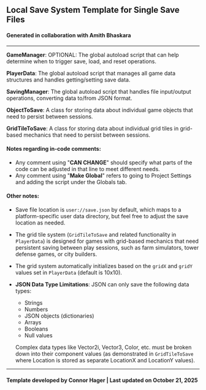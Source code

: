 ## Local Save System Template for Single Save Files
#### Generated in collaboration with Amith Bhaskara
--- 
**GameManager**: OPTIONAL: The global autoload script that can help determine when to trigger save, load, and reset operations.

**PlayerData**: The global autoload script that manages all game data structures and handles getting/setting save data.

**SavingManager**: The global autoload script that handles file input/output operations, converting data to/from JSON format.

**ObjectToSave**: A class for storing data about individual game objects that need to persist between sessions.

**GridTileToSave**: A class for storing data about individual grid tiles in grid-based mechanics that need to persist between sessions.

#### Notes regarding in-code comments:
* Any comment using "**CAN CHANGE**" should specify what parts of the code can be adjusted in that line to meet different needs.
* Any comment using "**Make Global**" refers to going to Project Settings and adding the script under the Globals tab.

#### Other notes:
* Save file location is `user://save.json` by default, which maps to a platform-specific user data directory, but feel free to adjust the save location as needed.
* The grid tile system (`GridTileToSave` and related functionality in `PlayerData`) is designed for games with grid-based mechanics that need persistent saving between play sessions, such as farm simulators, tower defense games, or city builders.
* The grid system automatically initializes based on the `gridX` and `gridY` values set in `PlayerData` (default is 10x10).
* **JSON Data Type Limitations**: JSON can only save the following data types:
	* Strings
	* Numbers
	* JSON objects (dictionaries)
	* Arrays
	* Booleans
	* Null values
	
	Complex data types like Vector2i, Vector3, Color, etc. must be broken down into their component values (as demonstrated in `GridTileToSave` where Location is stored as separate LocationX and LocationY values).
---
#### Template developed by Connor Hager | Last updated on October 21, 2025